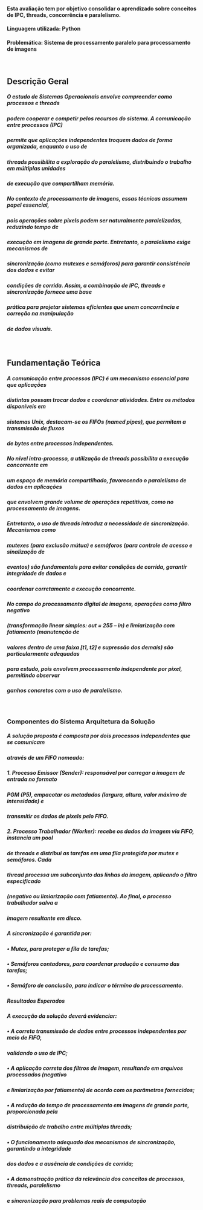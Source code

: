 #### Esta avaliação tem por objetivo consolidar o aprendizado sobre conceitos de IPC, threads, concorrência e paralelismo.
#### Linguagem utilizada: Python

#### Problemática: Sistema de processamento paralelo para processamento de imagens

<br>

## Descrição Geral
##### O estudo de Sistemas Operacionais envolve compreender como processos e threads
##### podem cooperar e competir pelos recursos do sistema. A comunicação entre processos (IPC)
##### permite que aplicações independentes troquem dados de forma organizada, enquanto o uso de
##### threads possibilita a exploração do paralelismo, distribuindo o trabalho em múltiplas unidades
##### de execução que compartilham memória.

##### No contexto de processamento de imagens, essas técnicas assumem papel essencial,
##### pois operações sobre pixels podem ser naturalmente paralelizadas, reduzindo tempo de
##### execução em imagens de grande porte. Entretanto, o paralelismo exige mecanismos de
##### sincronização (como mutexes e semáforos) para garantir consistência dos dados e evitar
##### condições de corrida. Assim, a combinação de IPC, threads e sincronização fornece uma base
##### prática para projetar sistemas eficientes que unem concorrência e correção na manipulação
##### de dados visuais.

<br>

## Fundamentação Teórica
##### A comunicação entre processos (IPC) é um mecanismo essencial para que aplicações
##### distintas possam trocar dados e coordenar atividades. Entre os métodos disponíveis em
##### sistemas Unix, destacam-se os FIFOs (named pipes), que permitem a transmissão de fluxos
##### de bytes entre processos independentes.

##### No nível intra-processo, a utilização de threads possibilita a execução concorrente em
##### um espaço de memória compartilhado, favorecendo o paralelismo de dados em aplicações
##### que envolvem grande volume de operações repetitivas, como no processamento de imagens.
##### Entretanto, o uso de threads introduz a necessidade de sincronização. Mecanismos como
##### mutexes (para exclusão mútua) e semáforos (para controle de acesso e sinalização de
##### eventos) são fundamentais para evitar condições de corrida, garantir integridade de dados e
##### coordenar corretamente a execução concorrente.

##### No campo do processamento digital de imagens, operações como filtro negativo
##### (transformação linear simples: out = 255 – in) e limiarização com fatiamento (manutenção de
##### valores dentro de uma faixa [t1, t2] e supressão dos demais) são particularmente adequadas
##### para estudo, pois envolvem processamento independente por pixel, permitindo observar
##### ganhos concretos com o uso de paralelismo.

<br>

### Componentes do Sistema Arquitetura da Solução
##### A solução proposta é composta por dois processos independentes que se comunicam
##### através de um FIFO nomeado:
##### 1. Processo Emissor (Sender): responsável por carregar a imagem de entrada no formato
##### PGM (P5), empacotar os metadados (largura, altura, valor máximo de intensidade) e
##### transmitir os dados de pixels pelo FIFO.
##### 2. Processo Trabalhador (Worker): recebe os dados da imagem via FIFO, instancia um pool
##### de threads e distribui as tarefas em uma fila protegida por mutex e semáforos. Cada
##### thread processa um subconjunto das linhas da imagem, aplicando o filtro especificado
##### (negativo ou limiarização com fatiamento). Ao final, o processo trabalhador salva a
##### imagem resultante em disco.
##### A sincronização é garantida por:
##### • Mutex, para proteger a fila de tarefas;
##### • Semáforos contadores, para coordenar produção e consumo das tarefas;
##### • Semáforo de conclusão, para indicar o término do processamento.
##### Resultados Esperados
##### A execução da solução deverá evidenciar:
##### • A correta transmissão de dados entre processos independentes por meio de FIFO,
##### validando o uso de IPC;
##### • A aplicação correta dos filtros de imagem, resultando em arquivos processados (negativo
##### e limiarização por fatiamento) de acordo com os parâmetros fornecidos;
##### • A redução do tempo de processamento em imagens de grande porte, proporcionada pela
##### distribuição de trabalho entre múltiplas threads;
##### • O funcionamento adequado dos mecanismos de sincronização, garantindo a integridade
##### dos dados e a ausência de condições de corrida;
##### • A demonstração prática da relevância dos conceitos de processos, threads, paralelismo
##### e sincronização para problemas reais de computação